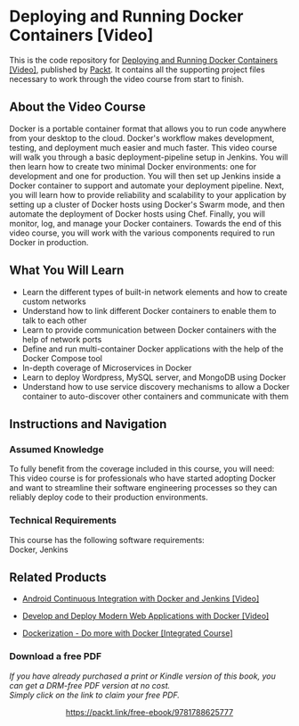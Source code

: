 # Deploying and Running Docker Containers [Video]
This is the code repository for [Deploying and Running Docker Containers [Video]](https://www.packtpub.com/virtualization-and-cloud/deploying-and-running-docker-containers-video?utm_source=github&utm_medium=repository&utm_campaign=9781788625777), published by [Packt](https://www.packtpub.com/?utm_source=github). It contains all the supporting project files necessary to work through the video course from start to finish.
## About the Video Course
Docker is a portable container format that allows you to run code anywhere from your desktop to the cloud. Docker's workflow makes development, testing, and deployment much easier and much faster. This video course will walk you through a basic deployment-pipeline setup in Jenkins. You will then learn how to create two minimal Docker environments: one for development and one for production. You will then set up Jenkins inside a Docker container to support and automate your deployment pipeline. Next, you will learn how to provide reliability and scalability to your application by setting up a cluster of Docker hosts using Docker's Swarm mode, and then automate the deployment of Docker hosts using Chef. Finally, you will monitor, log, and manage your Docker containers. Towards the end of this video course, you will work with the various components required to run Docker in production.

<H2>What You Will Learn</H2>
<DIV class=book-info-will-learn-text>
<UL>
<LI>Learn the different types of built-in network elements and how to create custom networks 
<LI>Understand how to link different Docker containers to enable them to talk to each other 
<LI>Learn to provide communication between Docker containers with the help of network ports 
<LI>Define and run multi-container Docker applications with the help of the Docker Compose tool 
<LI>In-depth coverage of Microservices in Docker 
<LI>Learn to deploy Wordpress, MySQL server, and MongoDB using Docker 
<LI>Understand how to use service discovery mechanisms to allow a Docker container to auto-discover other containers and communicate with them </LI></UL></DIV>

## Instructions and Navigation
### Assumed Knowledge
To fully benefit from the coverage included in this course, you will need:<br/>
This video course is for professionals who have started adopting Docker and want to streamline their software engineering processes so they can reliably deploy code to their production environments.
### Technical Requirements
This course has the following software requirements:<br/>
Docker, Jenkins

## Related Products
* [Android Continuous Integration with Docker and Jenkins [Video]](https://www.packtpub.com/application-development/android-continuous-integration-docker-and-jenkins-video?utm_source=github&utm_medium=repository&utm_campaign=9781838556211)

* [Develop and Deploy Modern Web Applications with Docker [Video]](https://www.packtpub.com/application-development/develop-and-deploy-modern-web-applications-docker-video?utm_source=github&utm_medium=repository&utm_campaign=9781788999618)

* [Dockerization - Do more with Docker [Integrated Course]](https://www.packtpub.com/virtualization-and-cloud/dockerization-do-more-docker-integrated-course?utm_source=github&utm_medium=repository&utm_campaign=9781788394857)

### Download a free PDF

 <i>If you have already purchased a print or Kindle version of this book, you can get a DRM-free PDF version at no cost.<br>Simply click on the link to claim your free PDF.</i>
<p align="center"> <a href="https://packt.link/free-ebook/9781788625777">https://packt.link/free-ebook/9781788625777 </a> </p>